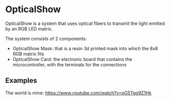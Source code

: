 # OpticalShow
OpticalShow is a system that uses optical fibers to transmit the light emitted by an RGB LED matrix.

The system consists of 2 components:
- OpticalShow Mask: that is a resin 3d printed mask into which the 8x8 RGB matrix fits
- OpticalShow Card: the electronic board that contains the microcontroller, with the terminals for the connections

## Examples

The world is mine: https://www.youtube.com/watch?v=pG5Tgg9Z1Hk
